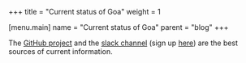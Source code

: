 +++
title = "Current status of Goa"
weight = 1

[menu.main]
name = "Current status of Goa"
parent = "blog"
+++
  
The [GitHub project](https://github.com/goadesign/goa)
and the [slack channel](https://app.slack.com/client/T029RQSE6/C0FK8EV28)
(sign up [here](https://gophers.slack.com/join/shared_invite/zt-1vukscera-OjamkAvBRDw~qgPh~q~cxQ#/shared-invite/email)) 
are the best sources of current information.